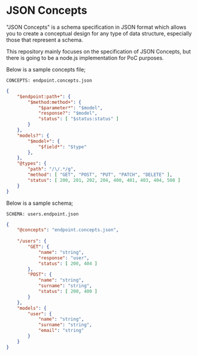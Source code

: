 # JSON Concepts

"JSON Concepts" is a schema specification in JSON format which allows you to
create a conceptual design for any type of data structure, especially those
that represent a schema.

This repository mainly focuses on the specification of JSON Concepts, but there
is going to be a node.js implementation for PoC purposes.

Below is a sample concepts file;

`CONCEPTS: endpoint.concepts.json`

```json
{
    "$endpoint:path+": {
        "$method:method+": {
            "$parameter*": "$model",
            "response?": "$model",
            "status": [ "$status:status" ]
        }
    },
    "models?": {
        "$model+": {
            "$field*": "$type"
        },
    },
    "@types": {
        "path": "/\/.*/g",
        "method": [ "GET", "POST", "PUT", "PATCH", "DELETE" ],
        "status": [ 200, 201, 202, 204, 400, 401, 403, 404, 500 ]
    }
}
```

Below is a sample schema;

`SCHEMA: users.endpoint.json`

```json
{
    "@concepts": "endpoint.concepts.json",
    
    "/users": {
        "GET": {
            "name": "string",
            "response": "user",
            "status": [ 200, 404 ]
        },
        "POST": {
            "name": "string",
            "surname": "string",
            "status": [ 200, 400 ]
        }
    },
    "models": {
        "user": {
            "name": "string",
            "surname": "string",
            "email": "string"
        }
    }
}
```
